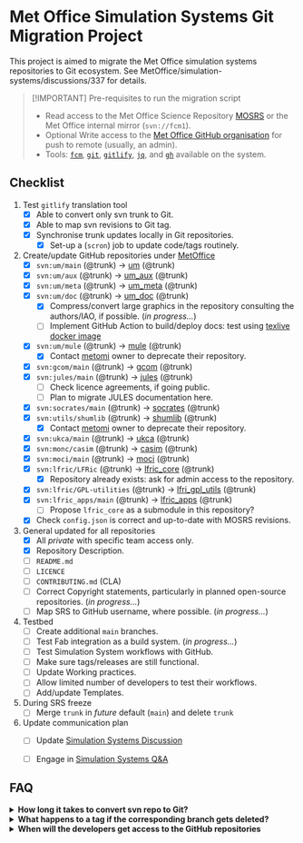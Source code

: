 # Met Office Simulation Systems Git Migration Project

This project is aimed to migrate the Met Office simulation systems repositories
to Git ecosystem. See MetOffice/simulation-systems/discussions/337 for details.


> [!IMPORTANT] Pre-requisites to run the migration script
> - Read access to the Met Office Science Repository [MOSRS](https://code.metoffice.gov.uk/trac/home) or the Met Office internal mirror (`svn://fcm1`).
> - Optional Write access to the [Met Office GitHub organisation](https://github.com/MetOffice) for push to remote (usually, an admin).
> - Tools: [`fcm`](https://metomi.github.io/fcm/doc/user_guide/introduction.html), [`git`](https://git-scm.com), [`gitlify`](https://github.com/MetOffice/gitlify), [`jq`](https://jqlang.org), and [`gh`](https://cli.github.com) available on the system.

## Checklist

1. Test `gitlify` translation tool
   - [x] Able to convert only svn trunk to Git.
   - [x] Able to map svn revisions to Git tag.
   - [x] Synchronise trunk updates locally in Git repositories.
     - [x] Set-up a (`scron`) job to update code/tags routinely.

2. Create/update GitHub repositories under [MetOffice](https://github.com/MetOffice)
   - [x] `svn:um/main` (@trunk) → [um](https://github.com/MetOffice/um) (@trunk)
   - [x] `svn:um/aux` (@trunk) → [um_aux](https://github.com/MetOffice/um_aux) (@trunk)
   - [x] `svn:um/meta` (@trunk) → [um_meta](https://github.com/MetOffice/um_meta) (@trunk)
   - [x] `svn:um/doc` (@trunk) → [um_doc](https://github.com/MetOffice/um_doc) (@trunk)
     - [x] Compress/convert large graphics in the repository consulting the authors/IAO, if possible. (_in progress..._)
     - [ ] Implement GitHub Action to build/deploy docs: test using [texlive docker image](https://hub.docker.com/r/texlive/texlive/tags?name=2018)
   - [x] `svn:um/mule` (@trunk) → [mule](https://github.com/MetOffice/mule) (@trunk)
     - [x] Contact [metomi](https://github.com/metomi/mule) owner to deprecate their repository.
   - [x] `svn:gcom/main` (@trunk) → [gcom](https://github.com/MetOffice/gcom) (@trunk)
   - [x] `svn:jules/main` (@trunk) → [jules](https://github.com/MetOffice/jules) (@trunk)
     - [ ] Check licence agreements, if going public.
     - [ ] Plan to migrate JULES documentation here.
   - [x] `svn:socrates/main` (@trunk) → [socrates](https://github.com/MetOffice/socrates) (@trunk)
   - [x] `svn:utils/shumlib` (@trunk) → [shumlib](https://github.com/MetOffice/shumlib) (@trunk)
     - [x] Contact [metomi](https://github.com/metomi/shumlib) owner to deprecate their repository.
   - [x] `svn:ukca/main` (@trunk) → [ukca](https://github.com/MetOffice/ukca) (@trunk)
   - [x] `svn:monc/casim` (@trunk) → [casim](https://github.com/MetOffice/casim) (@trunk)
   - [x] `svn:moci/main` (@trunk) → [moci](https://github.com/MetOffice/moci) (@trunk)
   - [x] `svn:lfric/LFRic` (@trunk) → [lfric_core](https://github.com/MetOffice/lfric_core) (@trunk)
     - [x] Repository already exists: ask for admin access to the repository.
   - [x] `svn:lfric/GPL-utilities` (@trunk) → [lfri_gpl_utils](https://github.com/MetOffice/lfri_gpl_utils) (@trunk)     
   - [x] `svn:lfric_apps/main` (@trunk) → [lfric_apps](https://github.com/MetOffice/lfric_apps) (@trunk)
     - [ ] Propose `lfric_core` as a submodule in this repository?
   - [x] Check `config.json` is correct and up-to-date with MOSRS revisions.

3. General updated for all repositories
   - [x] All _private_ with specific team access only.
   - [x] Repository Description.
   - [ ] `README.md`
   - [ ] `LICENCE`
   - [ ] `CONTRIBUTING.md` (CLA)
   - [ ] Correct Copyright statements, particularly in planned open-source repositories. (_in progress..._)
   - [ ] Map SRS to GitHub username, where possible. (_in progress..._)

4. Testbed
   - [ ] Create additional `main` branches.
   - [ ] Test Fab integration as a build system. (_in progress..._)
   - [ ] Test Simulation System workflows with GitHub.
   - [ ] Make sure tags/releases are still functional.
   - [ ] Update Working practices.
   - [ ] Allow limited number of developers to test their workflows.
   - [ ] Add/update Templates.

5. During SRS freeze
   - [ ] Merge `trunk` in _future_ default (`main`) and delete `trunk`

6. Update communication plan
   - [ ] Update [Simulation Systems Discussion](https://github.com/MetOffice/simulation-systems/discussions/337)
   - [ ] Engage in [Simulation Systems Q&A](https://github.com/MetOffice/simulation-systems/discussions/categories/questions-and-answers)


## FAQ

<details>
<summary><b>How long it takes to convert svn repo to Git?</b></summary>
The listing below shows the time taken to convert trunk-only branches and
attach svn tags to the Git repository locally using <code>ssd_svn2git.sh</code> script.

```sh
$ tail -n1 *.log
==> 20250330T025505_casim.log <==
2025-03-30 02:56:25 Done: casim in 00:01:20

==> 20250330T025625_moci.log <==
2025-03-30 02:59:42 Done: moci in 00:03:17

==> 20250330T025942_jules.log <==
2025-03-30 03:14:50 Done: jules in 00:15:08

==> 20250330T031450_socrates.log <==
2025-03-30 03:17:04 Done: socrates in 00:02:14

==> 20250330T031704_ukca.log <==
2025-03-30 03:18:06 Done: ukca in 00:01:02

==> 20250330T031806_shumlib.log <==
2025-03-30 03:19:40 Done: shumlib in 00:01:34

==> 20250330T031940_mule.log <==
2025-03-30 03:24:19 Done: mule in 00:04:39

==> 20250330T032419_um_aux.log <==
2025-03-30 03:29:52 Done: um_aux in 00:05:33

==> 20250330T032952_um_doc.log <==
2025-03-30 03:42:31 Done: um_doc in 00:12:39

==> 20250330T034231_um_meta.log <==
2025-03-30 03:46:47 Done: um_meta in 00:04:16

==> 20250330T034647_um.log <==
2025-03-30 05:04:04 Done: um in 01:17:17

==> 20250330T050404_gcom.log <==
2025-03-30 05:06:17 Done: gcom in 00:02:13

==> 20250330T050617_lfric_apps.log <==
2025-03-30 05:11:44 Done: lfric_apps in 00:05:27

==> 20250330T051145_lfric_core.log <==
2025-03-30 05:48:32 Done: lfric_core in 00:36:48
```
</details>

<details>
<summary><b>What happens to a tag if the corresponding branch gets deleted?</b></summary>
A branch is simply a way to track a collection of commits. The tag and commit
would stull exist if the branch is deleted. Ref: https://github.com/orgs/community/discussions/23918.
</details>

<details>
<summary><b>When will the developers get access to the GitHub repositories</b></summary>
Please refer to the timeline in [Simulation Systems Discussion](https://github.com/MetOffice/simulation-systems/discussions/337).
We will announce the opportunity to participate during the later part of migration testbed.
</details>
